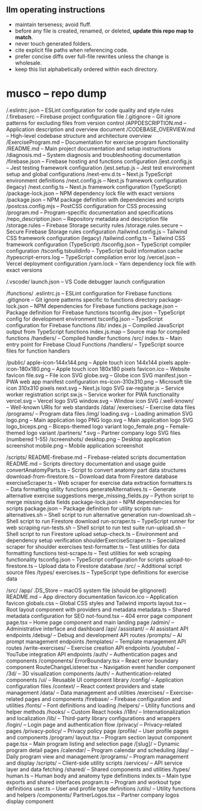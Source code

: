 ## llm operating instructions

- maintain terseness; avoid fluff.
- before any file is created, renamed, or deleted, **update this repo map to match**.
- never touch generated folders.
- cite explicit file paths when referencing code.
- prefer concise diffs over full-file rewrites unless the change is wholesale.
- keep this list alphabetically ordered within each directory.

# musco – repo dump

/.eslintrc.json – ESLint configuration for code quality and style rules
/.firebaserc – Firebase project configuration file
/.gitignore – Git ignore patterns for excluding files from version control
/APPDESCRIPTION.md – Application description and overview document
/CODEBASE_OVERVIEW.md – High-level codebase structure and architecture overview
/ExerciseProgram.md – Documentation for exercise program functionality
/README.md – Main project documentation and setup instructions
/diagnosis.md – System diagnosis and troubleshooting documentation
/firebase.json – Firebase hosting and functions configuration
/jest.config.js – Jest testing framework configuration
/jest.setup.js – Jest test environment setup and global configurations
/next-env.d.ts – Next.js TypeScript environment definitions
/next.config.js – Next.js framework configuration (legacy)
/next.config.ts – Next.js framework configuration (TypeScript)
/package-lock.json – NPM dependency lock file with exact versions
/package.json – NPM package definition with dependencies and scripts
/postcss.config.mjs – PostCSS configuration for CSS processing
/program.md – Program-specific documentation and specifications
/repo_description.json – Repository metadata and description file
/storage.rules – Firebase Storage security rules
/storage.rules.secure – Secure Firebase Storage rules configuration
/tailwind.config.js – Tailwind CSS framework configuration (legacy)
/tailwind.config.ts – Tailwind CSS framework configuration (TypeScript)
/tsconfig.json – TypeScript compiler configuration
/tsconfig.tsbuildinfo – TypeScript build information cache
/typescript-errors.log – TypeScript compilation error log
/vercel.json – Vercel deployment configuration
/yarn.lock – Yarn dependency lock file with exact versions

/.vscode/
  launch.json – VS Code debugger launch configuration

/functions/
  .eslintrc.js – ESLint configuration for Firebase functions
  .gitignore – Git ignore patterns specific to functions directory
  package-lock.json – NPM dependencies for Firebase functions
  package.json – Package definition for Firebase functions
  tsconfig.dev.json – TypeScript config for development environment
  tsconfig.json – TypeScript configuration for Firebase functions
  /lib/
    index.js – Compiled JavaScript output from TypeScript functions
    index.js.map – Source map for compiled functions
    /handlers/ – Compiled handler functions
  /src/
    index.ts – Main entry point for Firebase Cloud Functions
    /handlers/ – TypeScript source files for function handlers

/public/
  apple-icon-144x144.png – Apple touch icon 144x144 pixels
  apple-icon-180x180.png – Apple touch icon 180x180 pixels
  favicon.ico – Website favicon
  file.svg – File icon SVG
  globe.svg – Globe icon SVG
  manifest.json – PWA web app manifest configuration
  ms-icon-310x310.png – Microsoft tile icon 310x310 pixels
  next.svg – Next.js logo SVG
  sw-register.js – Service worker registration script
  sw.js – Service worker for PWA functionality
  vercel.svg – Vercel logo SVG
  window.svg – Window icon SVG
  /.well-known/ – Well-known URIs for web standards
  /data/
    /exercises/ – Exercise data files
    /programs/ – Program data files
  /img/
    loading.svg – Loading animation SVG
    logo.png – Main application logo PNG
    logo.svg – Main application logo SVG
    logo_biceps.png – Biceps-themed logo variant
    logo_female.png – Female-themed logo variant
  /partners/
    *.svg – Partner company logo SVG files (numbered 1-55)
  /screenshots/
    desktop.png – Desktop application screenshot
    mobile.png – Mobile application screenshot

/scripts/
  README-firebase.md – Firebase-related scripts documentation
  README.md – Scripts directory documentation and usage guide
  convertAnatomyParts.ts – Script to convert anatomy part data structures
  download-from-firestore.ts – Download data from Firestore database
  exerciseScraper.ts – Web scraper for exercise data extraction
  formatters.ts – Data formatting utility functions
  generateAlternatives.ts – Generate alternative exercise suggestions
  merge_missing_fields.py – Python script to merge missing data fields
  package-lock.json – NPM dependencies for scripts
  package.json – Package definition for utility scripts
  run-alternatives.sh – Shell script to run alternative generation
  run-download.sh – Shell script to run Firestore download
  run-scraper.ts – TypeScript runner for web scraping
  run-tests.sh – Shell script to run test suite
  run-upload.sh – Shell script to run Firestore upload
  setup-check.ts – Environment and dependency setup verification
  shoulderExerciseScraper.ts – Specialized scraper for shoulder exercises
  test-formatter.ts – Test utilities for data formatting functions
  test-scrape.ts – Test utilities for web scraping functionality
  tsconfig.json – TypeScript configuration for scripts
  upload-to-firestore.ts – Upload data to Firestore database
  /src/ – Additional script source files
  /types/
    exercises.ts – TypeScript type definitions for exercise data

/src/
  /app/
    .DS_Store – macOS system file (should be gitignored)
    README.md – App directory documentation
    favicon.ico – Application favicon
    globals.css – Global CSS styles and Tailwind imports
    layout.tsx – Root layout component with providers and metadata
    metadata.ts – Shared metadata configuration for SEO
    not-found.tsx – 404 error page component
    page.tsx – Home page component and main landing page
    /admin/ – Administrative interface and dashboard
    /api/
      /assistant/ – AI assistant API endpoints
      /debug/ – Debug and development API routes
      /prompts/ – AI prompt management endpoints
      /templates/ – Template management API routes
      /write-exercises/ – Exercise creation API endpoints
      /youtube/ – YouTube integration API endpoints
    /auth/ – Authentication pages and components
    /components/
      ErrorBoundary.tsx – React error boundary component
      RouteChangeListener.tsx – Navigation event handler component
      /3d/ – 3D visualization components
      /auth/ – Authentication-related components
      /ui/ – Reusable UI component library
    /config/ – Application configuration files
    /context/ – React context providers and state management
    /data/ – Data management and utilities
    /exercises/ – Exercise-related pages and components
    /firebase/ – Firebase configuration and utilities
    /fonts/ – Font definitions and loading
    /helpers/ – Utility functions and helper methods
    /hooks/ – Custom React hooks
    /i18n/ – Internationalization and localization
    /lib/ – Third-party library configurations and wrappers
    /login/ – Login page and authentication flow
    /privacy/ – Privacy-related pages
    /privacy-policy/ – Privacy policy page
    /profile/ – User profile pages and components
    /program/
      layout.tsx – Program section layout component
      page.tsx – Main program listing and selection page
      /[slug]/ – Dynamic program detail pages
      /calendar/ – Program calendar and scheduling
      /day/ – Daily program view and management
    /programs/ – Program management and display
    /scripts/ – Client-side utility scripts
    /services/ – API service layer and data fetching
    /shared/ – Shared components and utilities
    /types/
      human.ts – Human body and anatomy type definitions
      index.ts – Main type exports and shared interfaces
      program.ts – Program and workout type definitions
      user.ts – User and profile type definitions
    /utils/ – Utility functions and helpers
  /components/
    PartnerLogos.tsx – Partner company logos display component 